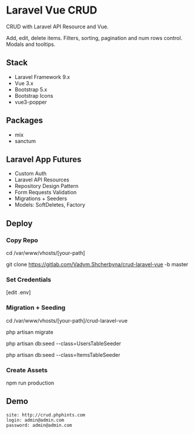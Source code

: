# Laravel Vue CRUD

CRUD with Laravel API Resource and Vue.

Add, edit, delete items. Filters, sorting, pagination and num rows control. Modals and tooltips. 

## Stack

- Laravel Framework 9.x
- Vue 3.x
- Bootstrap 5.x
- Bootstrap Icons
- vue3-popper

## Packages

- mix
- sanctum

## Laravel App Futures

- Custom Auth
- Laravel API Resources
- Repository Design Pattern
- Form Requests Validation
- Migrations + Seeders
- Models: SoftDeletes, Factory

## Deploy

  ### Copy Repo

  cd /var/www/vhosts/[your-path]

  git clone https://gitlab.com/Vadym.Shcherbyna/crud-laravel-vue -b master

  ### Set Credentials
  
  [edit .env]

  ### Migration + Seeding
  
  cd /var/www/vhosts/[your-path]/crud-laravel-vue

  php artisan migrate

  php artisan db:seed --class=UsersTableSeeder

  php artisan db:seed --class=ItemsTableSeeder

  ### Create Assets 

  npm run production

## Demo

    site: http://crud.phphints.com
    login: admin@admin.com
    password: admin@admin.com
    
